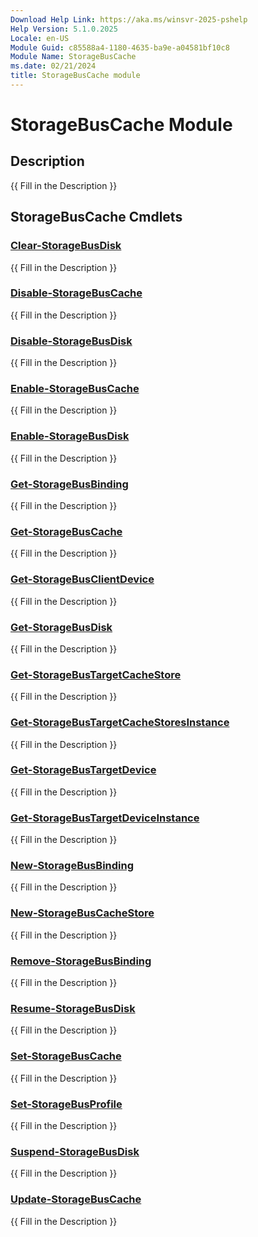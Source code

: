 ```yaml
---
Download Help Link: https://aka.ms/winsvr-2025-pshelp
Help Version: 5.1.0.2025
Locale: en-US
Module Guid: c85588a4-1180-4635-ba9e-a04581bf10c8
Module Name: StorageBusCache
ms.date: 02/21/2024
title: StorageBusCache module
---
```


# StorageBusCache Module
## Description
{{ Fill in the Description }}

## StorageBusCache Cmdlets
### [Clear-StorageBusDisk](Clear-StorageBusDisk.md)
{{ Fill in the Description }}

### [Disable-StorageBusCache](Disable-StorageBusCache.md)
{{ Fill in the Description }}

### [Disable-StorageBusDisk](Disable-StorageBusDisk.md)
{{ Fill in the Description }}

### [Enable-StorageBusCache](Enable-StorageBusCache.md)
{{ Fill in the Description }}

### [Enable-StorageBusDisk](Enable-StorageBusDisk.md)
{{ Fill in the Description }}

### [Get-StorageBusBinding](Get-StorageBusBinding.md)
{{ Fill in the Description }}

### [Get-StorageBusCache](Get-StorageBusCache.md)
{{ Fill in the Description }}

### [Get-StorageBusClientDevice](Get-StorageBusClientDevice.md)
{{ Fill in the Description }}

### [Get-StorageBusDisk](Get-StorageBusDisk.md)
{{ Fill in the Description }}

### [Get-StorageBusTargetCacheStore](Get-StorageBusTargetCacheStore.md)
{{ Fill in the Description }}

### [Get-StorageBusTargetCacheStoresInstance](Get-StorageBusTargetCacheStoresInstance.md)
{{ Fill in the Description }}

### [Get-StorageBusTargetDevice](Get-StorageBusTargetDevice.md)
{{ Fill in the Description }}

### [Get-StorageBusTargetDeviceInstance](Get-StorageBusTargetDeviceInstance.md)
{{ Fill in the Description }}

### [New-StorageBusBinding](New-StorageBusBinding.md)
{{ Fill in the Description }}

### [New-StorageBusCacheStore](New-StorageBusCacheStore.md)
{{ Fill in the Description }}

### [Remove-StorageBusBinding](Remove-StorageBusBinding.md)
{{ Fill in the Description }}

### [Resume-StorageBusDisk](Resume-StorageBusDisk.md)
{{ Fill in the Description }}

### [Set-StorageBusCache](Set-StorageBusCache.md)
{{ Fill in the Description }}

### [Set-StorageBusProfile](Set-StorageBusProfile.md)
{{ Fill in the Description }}

### [Suspend-StorageBusDisk](Suspend-StorageBusDisk.md)
{{ Fill in the Description }}

### [Update-StorageBusCache](Update-StorageBusCache.md)
{{ Fill in the Description }}

